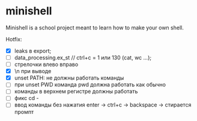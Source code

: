 # minishell
Minishell is a school project meant to learn how to make your own shell.

Hotfix:
- [x] leaks в export;
- [ ] data_processing.ex_st // ctrl+c = 1 или 130 (cat, wc ...);
- [ ] стрелочки влево вправо
- [x] \n при выводе
- [x] unset PATH: не должны работать команды
- [ ] при unset PWD команда pwd должна работать как обычно
- [ ] команды в верхнем регистре должны работать
- [ ] фикс cd -
- [ ] ввод команды без нажатия enter -> ctrl+c -> backspace -> стирается промпт

